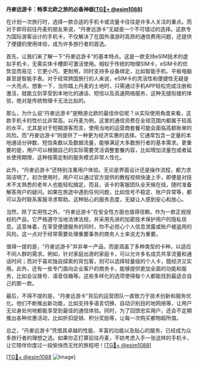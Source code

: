 **丹麥远游卡：畅享北欧之旅的必备神器[[TG💪+ @esim1088](https://t.me/s/esim1088)]**

在计划一次旅行时，选择一款合适的手机卡或流量卡往往是许多人关注的重点。而对于即将前往丹麦的朋友来说，“丹麥远游卡”无疑是一个不可错过的选择。这款专为国际游客设计的手机卡，不仅解决了在国外漫游时高昂的通信费用问题，还提供了便捷的使用体验，成为许多旅行者的首选。

首先，让我们来了解一下“丹麥远游卡”的基本特点。这是一款支持eSIM技术的虚拟手机卡，无需实体卡槽即可激活使用。相较于传统的物理SIM卡，eSIM卡的优势显而易见：它更小巧、更耐用，同时支持多设备绑定，比如智能手机、平板电脑甚至是智能手表。对于经常跨国旅行的人来说，eSIM卡的灵活性和便捷性无疑是一大亮点。想象一下，当你踏上丹麦的土地时，只需通过手机APP轻松完成注册和激活，就能立刻享受到本地化的通话、短信以及高速网络服务，这种无缝衔接的体验，绝对是传统物理卡无法比拟的。

那么，为什么说“丹麥远游卡”是畅游北欧的最佳伴侣呢？从实际使用角度来看，这款手机卡的性价比非常高。以丹麦为例，这里的通信资费在全球范围内都属于较高的水平，尤其是对于短期游客而言，使用当地的运营商套餐可能会面临高额账单的风险。而“丹麥远游卡”则提供了一种更为经济实惠的选择。它通常包含一定量的本地通话分钟数、短信条数以及数据流量，能够满足大多数旅行者的基本需求。更重要的是，用户可以根据自己的实际需要灵活调整套餐内容，比如增加流量包或者延长使用期限，这种按需定制的服务模式非常人性化。

此外，“丹麥远游卡”还特别注重用户体验。无论是界面设计还是操作流程，都力求简洁明了。初次使用时，用户可以通过官方提供的教程视频快速上手，即便是对技术不太熟悉的老年人也能轻松搞定。而且，该卡的客服团队全天候在线，随时准备解答用户的疑问。如果在旅途中遇到任何问题，比如信号不稳定、账户异常等，都可以及时联系客服寻求帮助。这种贴心的服务态度，无疑让人感到安心和放心。

当然，除了实用性之外，“丹麥远游卡”在安全性方面也值得信赖。作为一款正规授权的产品，它严格遵守当地法律法规，并采用先进的加密技术保护用户的隐私信息。这意味着，在享受便捷服务的同时，你不必担心个人信息泄露或账户被盗用的风险。这一点对于经常需要处理重要事务的商务人士来说尤为重要。

值得一提的是，“丹麥远游卡”并非单一产品，而是涵盖了多种类型的卡种，以适应不同人群的需求。例如，针对家庭出游的家庭卡，可以允许多名成员共享流量和通话时间；而对于喜欢独自探索的背包客，则可以选择轻量级的个人卡，既经济又实用。此外，还有一些专门面向企业客户的商务卡，能够提供更加全面的功能和服务，比如会议拨号、语音信箱等。这些多样化的选项使得每个人都能找到最适合自己的那一款。

最后，不得不提的是，“丹麥远游卡”背后的运营团队一直致力于技术创新和服务优化。他们不断推出新功能，比如支持多语言切换、自动识别目的地网络等，让用户无论身处何地都能享受到最佳的通信体验。同时，为了回馈忠实用户，还会不定期推出各种优惠活动，比如折扣促销、积分奖励等，让每一次购买都物超所值。

总之，“丹麥远游卡”凭借其卓越的性能、丰富的功能以及贴心的服务，已经成为众多旅行者的理想之选。如果你正打算前往丹麦，不妨考虑入手一张这样的手机卡，让它陪伴你度过一段愉快而无忧的旅程吧！[[TG💪+ @esim1088](https://t.me/s/esim1088)]

[[TG💪+ @esim1088](https://t.me/s/esim1088) ![Image](https://i.postimg.cc/4NQfJmqS/Snipaste-2025-05-13-00-14-12.png)]